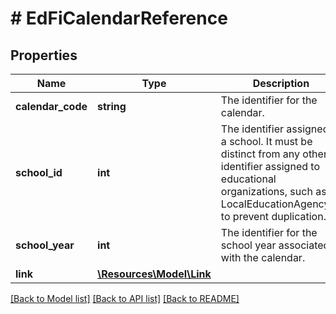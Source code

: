 # # EdFiCalendarReference

## Properties

Name | Type | Description | Notes
------------ | ------------- | ------------- | -------------
**calendar_code** | **string** | The identifier for the calendar. |
**school_id** | **int** | The identifier assigned to a school. It must be distinct from any other identifier assigned to educational organizations, such as a LocalEducationAgencyId, to prevent duplication. |
**school_year** | **int** | The identifier for the school year associated with the calendar. |
**link** | [**\Resources\Model\Link**](Link.md) |  | [optional]

[[Back to Model list]](../../README.md#models) [[Back to API list]](../../README.md#endpoints) [[Back to README]](../../README.md)
